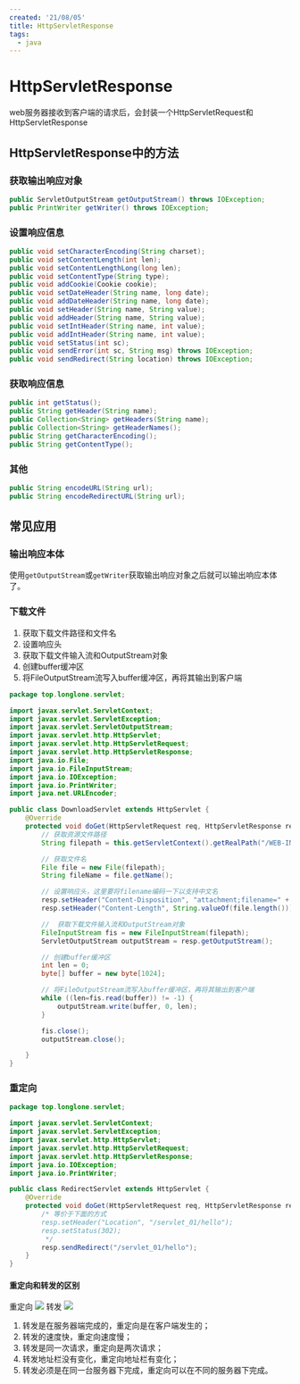 ```yaml
---
created: '21/08/05'
title: HttpServletResponse
tags:
  - java
---
```

# HttpServletResponse
web服务器接收到客户端的请求后，会封装一个HttpServletRequest和HttpServletResponse
## HttpServletResponse中的方法

### 获取输出响应对象
```java
public ServletOutputStream getOutputStream() throws IOException;
public PrintWriter getWriter() throws IOException;
```

### 设置响应信息
```java
public void setCharacterEncoding(String charset);
public void setContentLength(int len);
public void setContentLengthLong(long len);
public void setContentType(String type);
public void addCookie(Cookie cookie);
public void setDateHeader(String name, long date);
public void addDateHeader(String name, long date);
public void setHeader(String name, String value);
public void addHeader(String name, String value);
public void setIntHeader(String name, int value);
public void addIntHeader(String name, int value);
public void setStatus(int sc);
public void sendError(int sc, String msg) throws IOException;
public void sendRedirect(String location) throws IOException;
```

### 获取响应信息
```java
public int getStatus();
public String getHeader(String name);
public Collection<String> getHeaders(String name);
public Collection<String> getHeaderNames();
public String getCharacterEncoding();
public String getContentType();

```

### 其他
```java
public String encodeURL(String url);
public String encodeRedirectURL(String url);
```

## 常见应用
### 输出响应本体
使用`getOutputStream`或`getWriter`获取输出响应对象之后就可以输出响应本体了。
### 下载文件
1. 获取下载文件路径和文件名
2. 设置响应头
3. 获取下载文件输入流和OutputStream对象
4. 创建buffer缓冲区
5. 将FileOutputStream流写入buffer缓冲区，再将其输出到客户端
```java
package top.longlone.servlet;

import javax.servlet.ServletContext;
import javax.servlet.ServletException;
import javax.servlet.ServletOutputStream;
import javax.servlet.http.HttpServlet;
import javax.servlet.http.HttpServletRequest;
import javax.servlet.http.HttpServletResponse;
import java.io.File;
import java.io.FileInputStream;
import java.io.IOException;
import java.io.PrintWriter;
import java.net.URLEncoder;

public class DownloadServlet extends HttpServlet {
    @Override
    protected void doGet(HttpServletRequest req, HttpServletResponse resp) throws ServletException, IOException {
        // 获取资源文件路径
        String filepath = this.getServletContext().getRealPath("/WEB-INF/classes/db.properties");

        // 获取文件名
        File file = new File(filepath);
        String fileName = file.getName();

        // 设置响应头，这里要将filename编码一下以支持中文名
        resp.setHeader("Content-Disposition", "attachment;filename=" + URLEncoder.encode(fileName, "UTF-8"));
        resp.setHeader("Content-Length", String.valueOf(file.length()));

        //  获取下载文件输入流和OutputStream对象
        FileInputStream fis = new FileInputStream(filepath);
        ServletOutputStream outputStream = resp.getOutputStream();

        // 创建buffer缓冲区
        int len = 0;
        byte[] buffer = new byte[1024];

        // 将FileOutputStream流写入buffer缓冲区，再将其输出到客户端
        while ((len=fis.read(buffer)) != -1) {
            outputStream.write(buffer, 0, len);
        }

        fis.close();
        outputStream.close();

    }
}
```
### 重定向
```java
package top.longlone.servlet;

import javax.servlet.ServletContext;
import javax.servlet.ServletException;
import javax.servlet.http.HttpServlet;
import javax.servlet.http.HttpServletRequest;
import javax.servlet.http.HttpServletResponse;
import java.io.IOException;
import java.io.PrintWriter;

public class RedirectServlet extends HttpServlet {
    @Override
    protected void doGet(HttpServletRequest req, HttpServletResponse resp) throws ServletException, IOException {
        /* 等价于下面的方式
        resp.setHeader("Location", "/servlet_01/hello");
        resp.setStatus(302);
         */
        resp.sendRedirect("/servlet_01/hello");
    }
}
```
#### 重定向和转发的区别
重定向
![](https://gitee.com/guuest/images/raw/master/img/20210806164813.png)
转发
![](https://gitee.com/guuest/images/raw/master/img/20210806164831.png)


1. 转发是在服务器端完成的，重定向是在客户端发生的；
2. 转发的速度快，重定向速度慢；
3. 转发是同一次请求，重定向是两次请求；
4. 转发地址栏没有变化，重定向地址栏有变化；
5. 转发必须是在同一台服务器下完成，重定向可以在不同的服务器下完成。